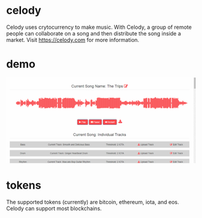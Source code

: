# celody
Celody uses crytocurrency to make music. With Celody, a group of remote people can collaborate on a song and then distribute the song inside a market. Visit https://celody.com for more information.

# demo
![alt text](https://github.com/crypto5000/celody/blob/master/img/songeditordemo1.gif "Song Editor")

# tokens
The supported tokens (currently) are bitcoin, ethereum, iota, and eos. Celody can support most blockchains.
